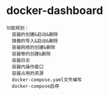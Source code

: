 # docker-dashboard


```text
功能规划：
  容器的创建&启动&删除
  镜像的导入&启动&删除
  容器网络的创建&删除
  容器卷的创建&删除
  容器日志
  容器内操作窗口
  容器占用的资源
  docker-compose.yaml文件编写
  docker-compose启停
  ```
